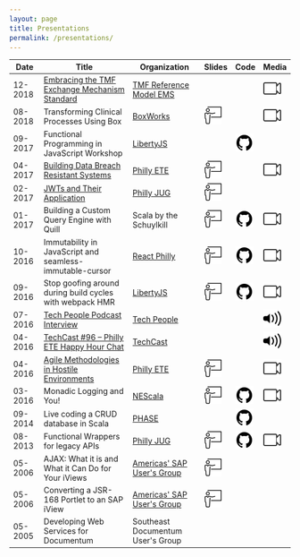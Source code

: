 ```yaml
---
layout: page
title: Presentations
permalink: /presentations/
---
```


| Date    | Title                                                               | Organization                              |  Slides                                                | Code                                            | Media                                               |
|---------|---------------------------------------------------------------------| ------------------------------------------|--------------------------------------------------------|-------------------------------------------------|-----------------------------------------------------|
| 12-2018 | [Embracing the TMF Exchange Mechanism Standard][abstract-embracing] | [TMF Reference Model EMS][org-tmf-ems]    |                                                        |                                                 | [![Video][icon-video]][video-tmf-ems-panel]         |
| 08-2018 | Transforming Clinical Processes Using Box                           | [BoxWorks][org-boxworks]                  | [![Slides][icon-slides]][slides-transforming-clinical] |                                                 | [![Video][icon-video]][video-transforming-clinical] |
| 09-2017 | Functional Programming in JavaScript Workshop                       | [LibertyJS][org-libertyjs]                |                                                        | [![Code][icon-code]][repo-functional-js]        |                                                     |
| 04-2017 | [Building Data Breach Resistant Systems][abstract-data-breach]      | [Philly ETE][org-phillyete]               | [![Slides][icon-slides]][slides-data-breach]           |                                                 | [![Video][icon-video]][video-data-breach]           |
| 02-2017 | [JWTs and Their Application][abstract-jwt]                          | [Philly JUG][org-phillyjug]               | [![Slides][icon-slides]][slides-jwt]                   |                                                 |                                                     |
| 01-2017 | Building a Custom Query Engine with Quill                           | Scala by the Schuylkill                   | [![Slides][icon-slides]][slides-quill]                 | [![Code][icon-code]][repo-functional-datastore] | [![Video][icon-video]][video-quill]                 |
| 10-2016 | Immutability in JavaScript and seamless-immutable-cursor            | [React Philly][org-react-philly]          | [![Slides][icon-slides]][slides-cursor]                | [![Code][icon-code]][repo-cursor]               | [![Video][icon-video]][video-cursor]                |
| 09-2016 | Stop goofing around during build cycles with webpack HMR            | [LibertyJS][org-libertyjs]                | [![Slides][icon-slides]][slides-webpack]               | [![Code][icon-code]][repo-webpack]              | [![Video][icon-video]][video-webpack]               |
| 07-2016 | [Tech People Podcast Interview][podcast-tech-people]                | [Tech People][org-techpeople]             |                                                        |                                                 | [![Audio][icon-audio]][audio-techpeople-interview]  |
| 04-2016 | [TechCast #96 – Philly ETE Happy Hour Chat][podcast-techcast]       | [TechCast][org-techcast]                  |                                                        |                                                 | [![Audio][icon-audio]][audio-techcast-interview]    |
| 04-2016 | [Agile Methodologies in Hostile Environments][abstract-hostile]     | [Philly ETE][org-phillyete]               | [![Slides][icon-slides]][slides-hostile]               |                                                 | [![Video][icon-video]][video-hostile]               |
| 03-2016 | Monadic Logging and You!                                            | [NEScala][org-nescala]                    | [![Slides][icon-slides]][slides-monadic-logging]       | [![Code][icon-code]][repo-monadic-logging]      | [![Video][icon-video]][video-monadic-logging]       |
| 09-2014 | Live coding a CRUD database in Scala                                | [PHASE][org-phase]                        |                                                        | [![Code][icon-code]][repo-functional-datastore] |                                                     |
| 08-2013 | Functional Wrappers for legacy APIs                                 | [Philly JUG][org-phillyjug]               | [![Slides][icon-slides]][slides-functional-wrappers]   | [![Code][icon-code]][repo-functional-wrappers]  | [![Video][icon-video]][repo-functional-wrappers]    |
| 05-2006 | AJAX: What it is and What it Can Do for Your iViews                 | [Americas' SAP User's Group][org-asug]    | [![Slides][icon-slides]][slides-ajax-iviews]           |                                                 |                                                     |
| 05-2006 | Converting a JSR-168 Portlet to an SAP iView                        | [Americas' SAP User's Group][org-asug]    | [![Slides][icon-slides]][slides-jsr168-iviews]         |                                                 |                                                     |
| 05-2005 | Developing Web Services for Documentum                              | Southeast Documentum User's Group         |                                                        |                                                 |                                                     |

[abstract-jwt]: https://www.meetup.com/PhillyJUG/events/236825899/
[abstract-data-breach]: https://2017.phillyemergingtech.com/session/building-data-breach-and-subpoena-resistant-applications/
[abstract-hostile]: http://2016.phillyemergingtech.com/session/delivering-agile-methodologies-and-emerging-technologies-in-hostile-environments/
[abstract-embracing]: https://tmfrefmodel.com/2018/12/12/free-webinar-wingspan/
[podcast-tech-people]: http://www.gistia.com/episode-12-martin-snyder/
[podcast-techcast]: https://chariotsolutions.com/podcast/techcast-96-philly-ete-happy-hour-chat/
[slides-data-breach]: /asset/snyder_data_breach_resistant_systems.pdf
[slides-transforming-clinical]: /asset/transforming_clinical_processes.pdf
[slides-jwt]: /asset/jwts_and_their_application.pdf
[slides-quill]: /asset/revealjs/quill.html
[slides-cursor]: /asset/revealjs/seamless-immutable-cursor.html
[slides-webpack]: /asset/revealjs/webpack-hmr.html
[slides-hostile]: /asset/snyder_agile_in_hostile_environments.pdf
[slides-monadic-logging]: /asset/revealjs/monadic-logging.html
[slides-functional-wrappers]: /asset/revealjs/scala-jdbc.html
[slides-ajax-iviews]: /asset/ajax_iviews.pdf
[slides-jsr168-iviews]: /asset/jsr168_iviews.pdf
[org-phillyete]: http://phillyemergingtech.com/
[org-boxworks]: https://www.box.com/boxworks
[org-phillyjug]: https://www.meetup.com/PhillyJUG/
[org-react-philly]: https://www.meetup.com/React-Philly/
[org-libertyjs]: http://www.libertyjs.com/
[org-nescala]: http://www.nescala.org/
[org-phase]: https://www.meetup.com/scala-phase/
[org-asug]: https://www.asug.com/
[org-techpeople]: http://www.gistia.com/techpeople/
[org-techcast]: https://chariotsolutions.com/podcasts/show/techcast/
[org-tmf-ems]: https://tmfrefmodel.com/ems/
[video-data-breach]: https://www.youtube.com/watch?v=WEK203FC1y8
[video-transforming-clinical]: https://cloud.app.box.com/s/5hefu7oisqwha3okqs35ukub7nvg3ald
[video-quill]: https://www.youtube.com/watch?v=E5mtBTEgmLE
[video-cursor]: https://www.youtube.com/watch?v=wQy5vxzNdV0
[video-webpack]: https://www.youtube.com/watch?v=JVuzVjClP5g
[video-hostile]: https://www.youtube.com/watch?v=T0KJ9vlD5SA
[video-monadic-logging]: https://www.youtube.com/watch?v=t-YX55ZF4g0
[video-functional-wrappers]: https://player.vimeo.com/video/75591447
[video-tmf-ems-panel]: https://register.gotowebinar.com/register/8743798429008916226
[audio-techpeople-interview]: https://soundcloud.com/method-matters/tp012-delivering-agile-methodologies-and-emerging-technologies-in-a-hostile-environment
[audio-techcast-interview]: https://chariotsolutions.com/?powerpress_pinw=15743-podcast
[repo-functional-datastore]: https://github.com/MartinSnyder/scala-transactional-datastore
[repo-cursor]: https://github.com/MartinSnyder/seamless-immutable-cursor
[repo-webpack]: https://github.com/MartinSnyder/webpack-hmr-demo
[repo-monadic-logging]: https://github.com/MartinSnyder/monadic-logging
[repo-functional-wrappers]: https://github.com/MartinSnyder/scala-jdbc
[repo-functional-js]: https://github.com/MartinSnyder/libertyjs-functional-programming-in-js
[icon-audio]: /asset/icon/audio.png
[icon-code]: /asset/icon/github.png
[icon-slides]: /asset/icon/slides.png
[icon-video]: /asset/icon/video.png